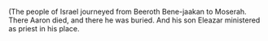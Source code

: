 (The people of Israel journeyed from Beeroth Bene-jaakan to Moserah. There Aaron died, and there he was buried. And his son Eleazar ministered as priest in his place.
